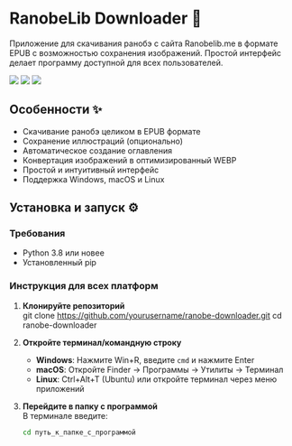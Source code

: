# RanobeLib Downloader 🚀

Приложение для скачивания ранобэ с сайта Ranobelib.me в формате EPUB с возможностью сохранения изображений. Простой интерфейс делает программу доступной для всех пользователей.

![](https://img.shields.io/badge/python-3.8%252B-blue)
![](https://img.shields.io/badge/license-MIT-green)
![](https://img.shields.io/badge/platform-Windows%2520%257C%2520macOS%2520%257C%2520Linux-lightgrey)



## Особенности ✨
- Скачивание ранобэ целиком в EPUB формате
- Сохранение иллюстраций (опционально)
- Автоматическое создание оглавления
- Конвертация изображений в оптимизированный WEBP
- Простой и интуитивный интерфейс
- Поддержка Windows, macOS и Linux

## Установка и запуск ⚙️

### Требования
- Python 3.8 или новее
- Установленный pip

### Инструкция для всех платформ

1. **Клонируйте репозиторий**  
   git clone https://github.com/yourusername/ranobe-downloader.git
   cd ranobe-downloader

2. **Откройте терминал/командную строку**  
   - **Windows**: Нажмите Win+R, введите `cmd` и нажмите Enter
   - **macOS**: Откройте Finder -> Программы -> Утилиты -> Терминал
   - **Linux**: Ctrl+Alt+T (Ubuntu) или откройте терминал через меню приложений

3. **Перейдите в папку с программой**  
   В терминале введите:
   ```bash
   cd путь_к_папке_с_программой